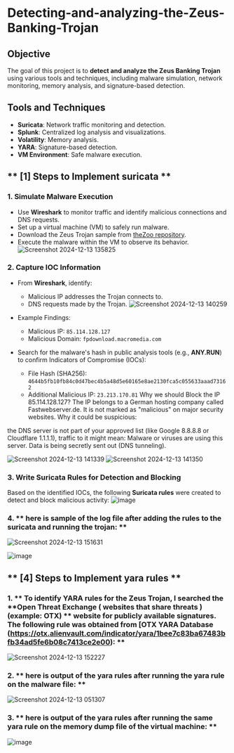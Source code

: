 # Detecting-and-analyzing-the-Zeus-Banking-Trojan
## **Objective**
The goal of this project is to **detect and analyze the Zeus Banking Trojan** using various tools and techniques, including malware simulation, network monitoring, memory analysis, and signature-based detection.

## **Tools and Techniques**
- **Suricata**: Network traffic monitoring and detection.
- **Splunk**: Centralized log analysis and visualizations.
- **Volatility**: Memory analysis.
- **YARA**: Signature-based detection.
- **VM Environment**: Safe malware execution.

## ** [1]  Steps to Implement suricata **

### 1. **Simulate Malware Execution**
- Use **Wireshark** to monitor traffic and identify malicious connections and DNS requests.
- Set up a virtual machine (VM) to safely run malware.
- Download the Zeus Trojan sample from [theZoo repository](https://github.com/ytisf/theZoo/tree/master/malware/Binaries/ZeusBankingVersion_26Nov2013).
- Execute the malware within the VM to observe its behavior.
![Screenshot 2024-12-13 135825](https://github.com/user-attachments/assets/d8634997-f8e2-480f-8a67-3e79f7795dbb)


### 2. **Capture IOC Information**
- From **Wireshark**, identify:
  - Malicious IP addresses the Trojan connects to.
  - DNS requests made by the Trojan.
![Screenshot 2024-12-13 140259](https://github.com/user-attachments/assets/740805c2-899a-4e8d-8234-b2a71190fd01)

- Example Findings:
  - Malicious IP: `85.114.128.127`
  - Malicious Domain: `fpdownload.macromedia.com`
- Search for the malware's hash in public analysis tools (e.g., **ANY.RUN**) to confirm Indicators of Compromise (IOCs):
  - File Hash (SHA256): `4644b5fb10fb84c0d47bec4b5a48d5e60165e8ae2130fca5c055633aaad73162`
  - Additional Malicious IP: `23.213.170.81`
 Why we should Block the IP 85.114.128.127?
The IP belongs to a German hosting company called Fastwebserver.de.
It is not marked as "malicious" on major security websites.
Why it could be suspicious:

the DNS server is not part of your approved list (like Google 8.8.8.8 or Cloudflare 1.1.1.1), traffic to it might mean:
Malware or viruses are using this server.
Data is being secretly sent out (DNS tunneling).

![Screenshot 2024-12-13 141339](https://github.com/user-attachments/assets/987e09a6-c88d-4b47-aebd-79e30b7e92ea)
![Screenshot 2024-12-13 141350](https://github.com/user-attachments/assets/d7fba6a9-9b8b-4f77-aa73-47ee88aa3348)


### 3. **Write Suricata Rules for Detection and Blocking**
Based on the identified IOCs, the following **Suricata rules** were created to detect and block malicious activity:
![image](https://github.com/user-attachments/assets/cd264493-3dcb-409a-87ad-40d73fdc1f74)


### 4. ** here is sample of the log file  after adding the rules to the suricata  and running the trojan: **
![Screenshot 2024-12-13 151631](https://github.com/user-attachments/assets/00c8e2fd-0ce0-4295-913d-0ea69bbc1088)

![image](https://github.com/user-attachments/assets/0f5664c9-f352-44fe-b10a-d41d0328dda0)





## ** [4]  Steps to Implement yara rules **
### 1. ** To identify YARA rules for the Zeus Trojan,  I searched the **Open Threat Exchange ( websites that share threats  ) (example: OTX)  ** website for publicly available signatures. The following rule was obtained from [OTX YARA Database (https://otx.alienvault.com/indicator/yara/1bee7c83ba67483bfb34ad5fe6b08c7413ce2e00): **
![Screenshot 2024-12-13 152227](https://github.com/user-attachments/assets/2f716faa-afb0-479b-a6f3-c119706e6e9b)

### 2. ** here is output of the yara rules  after  running the yara rule on the malware file: **

![Screenshot 2024-12-13 051307](https://github.com/user-attachments/assets/a9de8d2d-e573-444f-85e7-7681343a29d3)

### 3. ** here is output of the yara rules  after  running the same yara rule on the memory dump file of the virtual machine: **
![image](https://github.com/user-attachments/assets/19358d57-ae92-4a64-b9c3-6aaa59cf5b3b)

